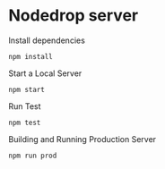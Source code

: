 # Nodedrop server


Install dependencies

```
npm install
```

Start a Local Server

```
npm start
```

Run Test

```
npm test
```

Building and Running Production Server

```
npm run prod
```

